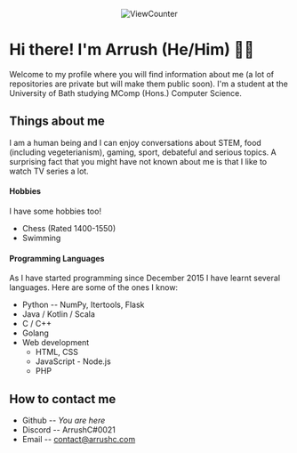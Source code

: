 <!-- **ArrushC/ArrushC** is a ✨ _special_ ✨ repository because its `README.md` (this file) appears on your GitHub profile.-->
<p align="middle"> <img src="https://komarev.com/ghpvc/?username=ArrushC&label=Views&color=blue&style=plastic" alt="ViewCounter" /> </p>

# Hi there! I'm Arrush (He/Him) 👨‍💻

Welcome to my profile where you will find information about me (a lot of repositories are private but will make them public soon). I'm a student at the University of Bath studying MComp (Hons.) Computer Science.

<!--
I'm a Computer Science student that has endless passion and enthusiasm ever since I was introduced to the subject. This has motivated me to do everything I can possibly do to gain an in-depth knowledge about it. I have finished GCE Advanced Level qualifications (known as A-Levels) in May 2021 for Computer Science, Mathematics and Physics.

I learn and study unfamiliar topics usually within the scope of either Physics, Mathematics or Computer Science and Engineering
-->

## Things about me

I am a human being and I can enjoy conversations about STEM, food (including vegeterianism), gaming, sport, debateful and serious topics. A surprising fact that you might have not known about me is that I like to watch TV series a lot.

#### Hobbies
I have some hobbies too!
- Chess (Rated 1400-1550)
- Swimming

#### Programming Languages
As I have started programming since December 2015 I have learnt several languages. Here are some of the ones I know:
- Python -- NumPy, Itertools, Flask
- Java / Kotlin / Scala
- C / C++
- Golang
- Web development
  - HTML, CSS
  - JavaScript - Node.js
  - PHP

## How to contact me
- Github -- *You are here*
- Discord -- ArrushC#0021
- Email -- contact@arrushc.com
